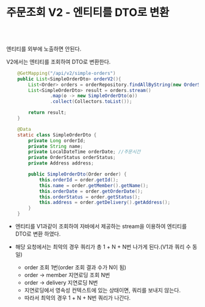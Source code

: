 # 주문조회 V2 - 엔티티를 DTO로 변환

<br><br>

엔티티를 외부에 노출하면 안된다. 

V2에서는 엔티티를 조회하여 DTO로 변환한다.

```java
    @GetMapping("/api/v2/simple-orders")
    public List<SimpleOrderDto> orderV2(){
        List<Order> orders = orderRepository.findAllByString(new OrderSearch());
        List<SimpleOrderDto> result = orders.stream()
                .map(o -> new SimpleOrderDto(o))
                .collect(Collectors.toList());

        return result;
    }

    @Data
    static class SimpleOrderDto {
        private Long orderId;
        private String name;
        private LocalDateTime orderDate; //주문시간
        private OrderStatus orderStatus;
        private Address address;

        public SimpleOrderDto(Order order) {
            this.orderId = order.getId();
            this.name = order.getMember().getName();
            this.orderDate = order.getOrderDate();
            this.orderStatus = order.getStatus();
            this.address = order.getDelivery().getAddress();
        }
    }
```

- 엔티티를 V1과같이 조회하여 자바에서 제공하는 stream을 이용하여 엔티티를 DTO로 변환 하였다.

- 해당 요청에서는 최악의 경우 쿼리가 총 1 + N + N번 나가게 된다.(V1과 쿼리 수 동일)
    - order 조회 1번(order 조회 결과 수가 N이 됨)
    - order -> member 지연로딩 조회 N번
    - order -> delivery 지연로딩 N번
    - 지연로딩에서 영속성 컨텍스트에 있는 상태이면, 쿼리를 보내지 않는다.
    - 따라서 최악의 경우 1 + N + N번 쿼리가 나간다.
